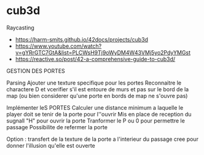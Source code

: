 # cub3d

Raycasting

- https://harm-smits.github.io/42docs/projects/cub3d
- https://www.youtube.com/watch?v=gYRrGTC7GtA&list=PLCWsH9Tj9oWyDM4W43VMj5yo2PdyYMGst
- https://reactive.so/post/42-a-comprehensive-guide-to-cub3d/

GESTION DES PORTES

Parsing
	Ajouter une texture specifique pour les portes
	Reconnaitre le charactere D et vcerifier s'il est entoure de murs et pas sur le bord de la map
(ou bien considerer qu'une porte en bords de map ne s'ouvre pas)

Implémenter leS PORTES
	Calculer une distance minimum a laquelle le player doit se tenir de la porte pour l''ouvrir
	Mis en place de reception du sugnall "H" pour ouvrir la porte
	Tranformer le P ou 0 pour permettre le passage
	Possibilite de refermer la porte

Option :  transfert de la texture de la porte a l'interieur du passage cree pour donner l'illusion qu'elle est ouverte
